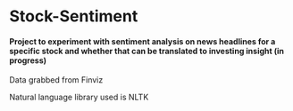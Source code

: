 # Stock-Sentiment

#### Project to experiment with sentiment analysis on news headlines for a specific stock and whether that can be translated to investing insight (in progress)

Data grabbed from Finviz

Natural language library used is NLTK

